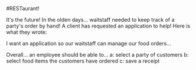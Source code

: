 #RESTaurant!

It's the future! In the olden days... waitstaff needed to keep track of a party's order by hand!
A client has requested an application to help!
Here is what they wrote:


I want an application so our waitstaff can manage our food orders...

Overall... an employee should be able to...
  a: select a party of customers
  b: select food items the customers have ordered
  c: save a receipt



